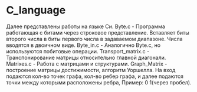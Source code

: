 # C_language
Далее представлены работы на языке Си.
Byte.c - Программа работающая с битами через строковое представление. Вставляет биты второго числа в биты первого числа в задаваемом диапазоне. Числа вводятся в двоичном виде.
Byte_in.c - Аналогично Byte.c, но используются побитовые операции.
Transport_matrix.c - Транспонирование матрицы относительно главной диагонали.
Matrixes.c - Работа с матрицами и структурами.
Graph_Matrix - построение матрицы достижимости, алгоритм Уоршелла. На вход подаются кол-во точек графа, кол-во ребер графа, и далее подаются точки между которыми расположены ребра, Пример: 0 1(через пробел).
